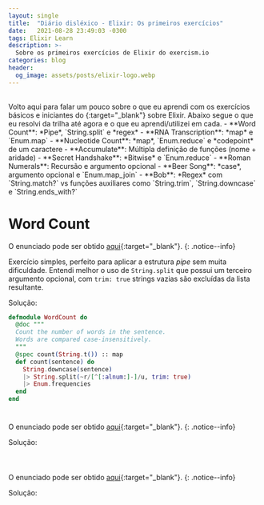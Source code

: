 ```yaml
---
layout: single
title:  "Diário disléxico - Elixir: Os primeiros exercícios"
date:   2021-08-28 23:49:03 -0300
tags: Elixir Learn
description: >-
  Sobre os primeiros exercícios de Elixir do exercism.io
categories: blog
header:
  og_image: assets/posts/elixir-logo.webp
---
```

<div class="tenor-gif-embed" data-postid="7770370" data-share-method="host" data-aspect-ratio="1.16602" data-width="100%"><a href="https://tenor.com/view/gim-gimnasio-pesas-fuerte-james-corden-gif-7770370"></a></div><script type="text/javascript" async src="https://tenor.com/embed.js"></script>
<br/>
Volto aqui para falar um pouco sobre o que eu aprendi com os exercícios básicos e iniciantes do
<https://exercism.io>{:target="_blank"} sobre Elixir. Abaixo segue o que eu resolvi da trilha até
agora e o que eu aprendi/utilizei em cada.
- **Word Count**: *Pipe*, `String.split` e *regex*
- **RNA Transcription**: *map* e `Enum.map`
- **Nucleotide Count**: *map*, `Enum.reduce` e *codepoint* de um caractere
- **Accumulate**: Múltipla definição de funções (nome + aridade)
- **Secret Handshake**: *Bitwise* e `Enum.reduce`
- **Roman Numerals**: Recursão e argumento opcional
- **Beer Song**: *case*, argumento opcional e `Enum.map_join`
- **Bob**: *Regex* com `String.match?` vs funções auxiliares como `String.trim`,
`String.downcase` e `String.ends_with?`

# Word Count

O enunciado pode ser obtido [aqui](){:target="_blank"}.
{: .notice--info}

Exercício simples, perfeito para aplicar a estrutura *pipe* sem muita dificuldade. Entendi melhor
o uso de `String.split` que possui um terceiro argumento opcional, com `trim: true` strings vazias
são excluídas da lista resultante.

Solução:
```elixir
defmodule WordCount do
  @doc """
  Count the number of words in the sentence.
  Words are compared case-insensitively.
  """
  @spec count(String.t()) :: map
  def count(sentence) do
    String.downcase(sentence)
    |> String.split(~r/[^[:alnum:]-]/u, trim: true)
    |> Enum.frequencies
  end
end
```

# 

O enunciado pode ser obtido [aqui](){:target="_blank"}.
{: .notice--info}

Solução:
```elixir
```

# 

O enunciado pode ser obtido [aqui](){:target="_blank"}.
{: .notice--info}

Solução:
```elixir
```
